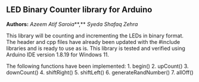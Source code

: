 

## LED Binary Counter library for Arduino

**Authors:**  *Azeem Atif Saroia***,** *Syeda Shafaq Zehra*

This library will be counting and incrementing the LEDs in binary format.
The header and cpp files have already been updated with the #include libraries and is ready to use as is. This library is tested and verified using Arduino IDE version 1.8.19 for Windows 11.

The following functions have been implemented:
	1. begin()
	2. upCount()
	3. downCount()
	4. shiftRight()
	5. shiftLeft()
	6. generateRandNumber()
	7. allOff()


